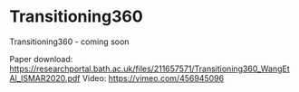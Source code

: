 # Transitioning360
Transitioning360 - coming soon

Paper download: https://researchportal.bath.ac.uk/files/211657571/Transitioning360_WangEtAl_ISMAR2020.pdf
Video: https://vimeo.com/456945096
